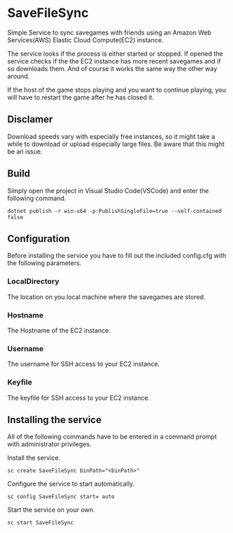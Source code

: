 # SaveFileSync
Simple Service to sync savegames with friends using an Amazon Web Services(AWS) Elastic Cloud Compute(EC2) instance.

The service looks if the process is either started or stopped. If opened the service checks if the the EC2 instance has more recent savegames and if so downloads them. And of course it works the same way the other way around.

If the host of the game stops playing and you want to continue playing, you will have to restart the game after he has closed it.

## Disclamer
Download speeds vary with especially free instances, so it might take a while to download or upload especially large files. Be aware that this might be an issue.

## Build
Simply open the project in Visual Studio Code(VSCode) and enter the following command.

```dotnet publish -r win-x64 -p:PublishSingleFile=true --self-contained false```

## Configuration
Before installing the service you have to fill out the included config.cfg with the following parameters.

### LocalDirectory 
The location on you local machine where the savegames are stored.

### Hostname
The Hostname of the EC2 instance.

### Username
The username for SSH access to your EC2 instance.

### Keyfile
The keyfile for SSH access to your EC2 instance.

## Installing the service
All of the following commands have to be entered in a command prompt with administrator privileges.

Install the service.

```sc create SaveFileSync binPath="<binPath>"```

Configure the service to start automatically.

```sc config SaveFileSync start= auto```

Start the service on your own.

```sc start SaveFileSync```
